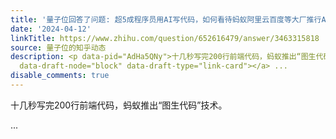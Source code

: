 ```yaml
---
title: '量子位回答了问题: 超5成程序员用AI写代码，如何看待蚂蚁阿里云百度等大厂推行AI编程？'
date: '2024-04-12'
linkTitle: https://www.zhihu.com/question/652616479/answer/3463315818
source: 量子位的知乎动态
description: <p data-pid="AdHa5QNy">十几秒写完200行前端代码，蚂蚁推出“图生代码”技术。</p><a href="https://www.zhihu.com/zvideo/1761772588081442816"
  data-draft-node="block" data-draft-type="link-card"></a> ...
disable_comments: true
---
```

<p data-pid="AdHa5QNy">十几秒写完200行前端代码，蚂蚁推出“图生代码”技术。</p><a href="https://www.zhihu.com/zvideo/1761772588081442816" data-draft-node="block" data-draft-type="link-card"></a> ...